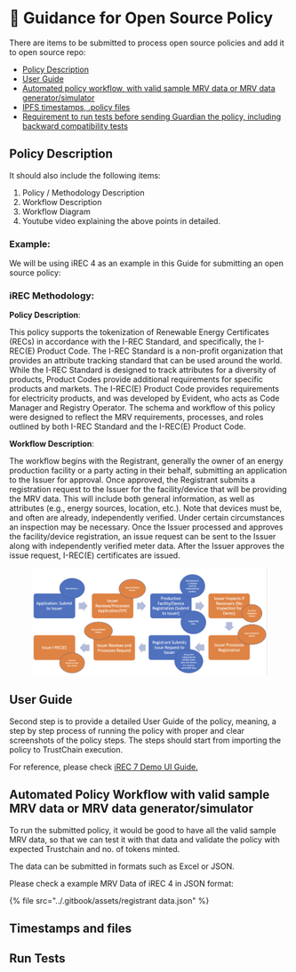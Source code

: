 # 📔 Guidance for Open Source Policy

There are items to be submitted to process open source policies and add it to open source repo:

* [Policy Description](guidance-for-open-source-policy.md#policy-description)
* [User Guide](guidance-for-open-source-policy.md#user-guide)
* [Automated policy workflow, with valid sample MRV data or MRV data generator/simulator](guidance-for-open-source-policy.md#automated-policy-workflow)
* [IPFS timestamps, .policy files](guidance-for-open-source-policy.md#timestamps-and-files)
* [Requirement to run tests before sending Guardian the policy, including backward compatibility tests](guidance-for-open-source-policy.md#run-tests)

## Policy Description

It should also include the following items:

1. Policy / Methodology Description&#x20;
2. Workflow Description
3. Workflow Diagram
4. Youtube video explaining the above points in detailed.

### Example:&#x20;

We will be using iREC 4 as an example in this Guide for submitting an open source policy:

### **iREC Methodology:**

**Policy Description**:

This policy supports the tokenization of Renewable Energy Certificates (RECs) in accordance with the I-REC Standard, and specifically, the I-REC(E) Product Code. The I-REC Standard is a non-profit organization that provides an attribute tracking standard that can be used around the world. While the I-REC Standard is designed to track attributes for a diversity of products, Product Codes provide additional requirements for specific products and markets. The I-REC(E) Product Code provides requirements for electricity products, and was developed by Evident, who acts as Code Manager and Registry Operator. The schema and workflow of this policy were designed to reflect the MRV requirements, processes, and roles outlined by both I-REC Standard and the I-REC(E) Product Code.

**Workflow Description**:

The workflow begins with the Registrant, generally the owner of an energy production facility or a party acting in their behalf, submitting an application to the Issuer for approval. Once approved, the Registrant submits a registration request to the Issuer for the facility/device that will be providing the MRV data. This will include both general information, as well as attributes (e.g., energy sources, location, etc.). Note that devices must be, and often are already, independently verified. Under certain circumstances an inspection may be necessary. Once the Issuer processed and approves the facility/device registration, an issue request can be sent to the Issuer along with independently verified meter data. After the Issuer approves the issue request, I-REC(E) certificates are issued.

<figure><img src="../.gitbook/assets/image (67).png" alt=""><figcaption></figcaption></figure>

## User Guide

Second step is to provide a detailed User Guide of the policy, meaning, a step by step process of running the policy with proper and clear screenshots of the policy steps. The steps should start from importing the policy to TrustChain execution.

For reference, please check [iREC 7 Demo UI Guide.](demo-guide/renewable-energy-credits/irec-7-demo-guide.md)

## Automated Policy Workflow with valid sample MRV data or MRV data generator/simulator

To run the submitted policy, it would be good to have all the valid sample MRV data, so that we can test it with that data and validate the policy with expected Trustchain and no. of tokens minted.

The data can be submitted in formats such as Excel or JSON.

Please check a example MRV Data of iREC 4 in JSON format:

{% file src="../.gitbook/assets/registrant data.json" %}

## Timestamps and files

## Run Tests
